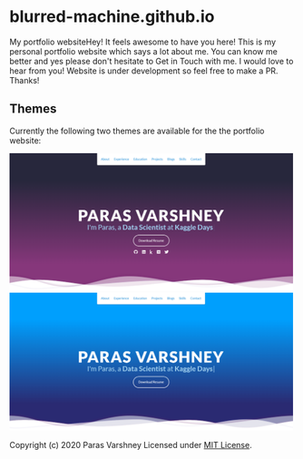# blurred-machine.github.io
My portfolio websiteHey! It feels awesome to have you here! This is my personal portfolio website which says a lot about me. You can know me better and yes please don't hesitate to Get in Touch with me. I would love to hear from you! Website is under development so feel free to make a PR. Thanks!


## Themes 
Currently the following two themes are available for the the portfolio website:

<img src="https://github.com/blurred-machine/blurred-machine.github.io/blob/master/images/readme_images/purple_ss.png" width=500>
<img src="https://github.com/blurred-machine/blurred-machine.github.io/blob/master/images/readme_images/blue_ss.png" width=500>

Copyright (c) 2020 Paras Varshney
Licensed under [MIT License](LICENSE).
